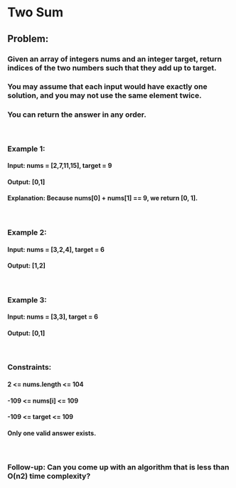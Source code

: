 # Two Sum
## Problem:
### Given an array of integers nums and an integer target, return indices of the two numbers such that they add up to target.
### You may assume that each input would have exactly one solution, and you may not use the same element twice.
### You can return the answer in any order.
<br>

### Example 1:

#### Input: nums = [2,7,11,15], target = 9
#### Output: [0,1]
#### Explanation: Because nums[0] + nums[1] == 9, we return [0, 1].

<br>

### Example 2:
#### Input: nums = [3,2,4], target = 6
#### Output: [1,2]

<br>

### Example 3:
#### Input: nums = [3,3], target = 6
#### Output: [0,1]

<br>

### Constraints:

#### 2 <= nums.length <= 104
#### -109 <= nums[i] <= 109
#### -109 <= target <= 109
#### Only one valid answer exists.

<br>

### Follow-up: Can you come up with an algorithm that is less than O(n2) time complexity?

